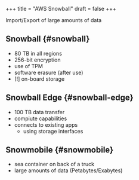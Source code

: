 +++
title = "AWS Snowball"
draft = false
+++

Import/Export of large amounts of data


## Snowball {#snowball}

-   80 TB in all regions
-   256-bit encryption
-   use of TPM
-   software erasure (after use)
-   [!] on-board storage


## Snowball Edge {#snowball-edge}

-   100 TB data transfer
-   compiute capabilities
-   connects to existing apps
    -   using storage interfaces


## Snowmobile {#snowmobile}

-   sea container on back of a truck
-   large amounts of data (Petabytes/Exabytes)